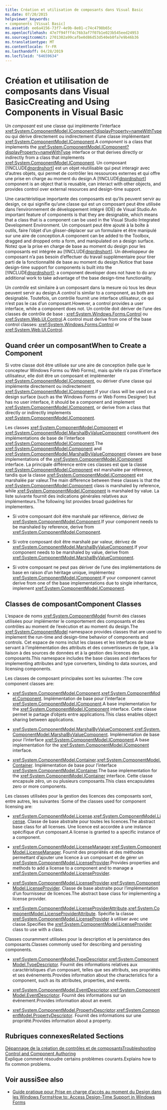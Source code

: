 ```yaml
---
title: Création et utilisation de composants dans Visual Basic
ms.date: 07/20/2015
helpviewer_keywords:
- components [Visual Basic]
ms.assetid: ee6a4156-73f7-4e9b-8e01-c74c4798b65c
ms.openlocfilehash: 47e7f94fff4c76b3af7f07b1e023b545eed24953
ms.sourcegitcommit: 2701302a99cafbe0d86d53d540eb0fa7e9b46b36
ms.translationtype: MT
ms.contentlocale: fr-FR
ms.lasthandoff: 04/28/2019
ms.locfileid: "64659634"
---
```

# <a name="creating-and-using-components-in-visual-basic"></a><span data-ttu-id="63efa-102">Création et utilisation de composants dans Visual Basic</span><span class="sxs-lookup"><span data-stu-id="63efa-102">Creating and Using Components in Visual Basic</span></span>
<span data-ttu-id="63efa-103">Un *composant* est une classe qui implémente l’interface <xref:System.ComponentModel.IComponent?displayProperty=nameWithType> ou qui dérive directement ou indirectement d’une classe implémentant <xref:System.ComponentModel.IComponent>.</span><span class="sxs-lookup"><span data-stu-id="63efa-103">A *component* is a class that implements the <xref:System.ComponentModel.IComponent?displayProperty=nameWithType> interface or that derives directly or indirectly from a class that implements <xref:System.ComponentModel.IComponent>.</span></span> <span data-ttu-id="63efa-104">Un composant [!INCLUDE[dnprdnshort](~/includes/dnprdnshort-md.md)] est un objet réutilisable qui peut interagir avec d’autres objets, qui permet de contrôler les ressources externes et qui offre une prise en charge au moment du design.</span><span class="sxs-lookup"><span data-stu-id="63efa-104">A [!INCLUDE[dnprdnshort](~/includes/dnprdnshort-md.md)] component is an object that is reusable, can interact with other objects, and provides control over external resources and design-time support.</span></span>  
  
 <span data-ttu-id="63efa-105">Une caractéristique importante des composants est qu’ils peuvent servir au design, ce qui signifie qu’une classe qui est un composant peut être utilisée dans l’environnement de développement intégré (IDE) de Visual Studio.</span><span class="sxs-lookup"><span data-stu-id="63efa-105">An important feature of components is that they are designable, which means that a class that is a component can be used in the Visual Studio Integrated Development Environment.</span></span> <span data-ttu-id="63efa-106">Un composant peut être ajouté à la boîte à outils, faire l’objet d’un glisser-déplacer sur un formulaire et être manipulé sur une aire de conception.</span><span class="sxs-lookup"><span data-stu-id="63efa-106">A component can be added to the Toolbox, dragged and dropped onto a form, and manipulated on a design surface.</span></span> <span data-ttu-id="63efa-107">Notez que la prise en charge de base au moment du design pour les composants est intégrée au [!INCLUDE[dnprdnshort](~/includes/dnprdnshort-md.md)]. Un développeur de composant n’a pas besoin d’effectuer du travail supplémentaire pour tirer parti de la fonctionnalité de base au moment du design.</span><span class="sxs-lookup"><span data-stu-id="63efa-107">Notice that base design-time support for components is built into the [!INCLUDE[dnprdnshort](~/includes/dnprdnshort-md.md)]; a component developer does not have to do any additional work to take advantage of the base design-time functionality.</span></span>  
  
 <span data-ttu-id="63efa-108">Un *contrôle* est similaire à un composant dans la mesure où tous les deux peuvent servir au design.</span><span class="sxs-lookup"><span data-stu-id="63efa-108">A *control* is similar to a component, as both are designable.</span></span> <span data-ttu-id="63efa-109">Toutefois, un contrôle fournit une interface utilisateur, ce qui n’est pas le cas d’un composant.</span><span class="sxs-lookup"><span data-stu-id="63efa-109">However, a control provides a user interface, while a component does not.</span></span> <span data-ttu-id="63efa-110">Un contrôle doit dériver de l’une des classes de contrôle de base : <xref:System.Windows.Forms.Control> ou <xref:System.Web.UI.Control>.</span><span class="sxs-lookup"><span data-stu-id="63efa-110">A control must derive from one of the base control classes: <xref:System.Windows.Forms.Control> or <xref:System.Web.UI.Control>.</span></span>  
  
## <a name="when-to-create-a-component"></a><span data-ttu-id="63efa-111">Quand créer un composant</span><span class="sxs-lookup"><span data-stu-id="63efa-111">When to Create a Component</span></span>  
 <span data-ttu-id="63efa-112">Si votre classe doit être utilisée sur une aire de conception (telle que le concepteur Windows Forms ou Web Forms), mais qu’elle n’a pas d’interface utilisateur, elle doit être un composant et implémenter <xref:System.ComponentModel.IComponent>, ou dériver d’une classe qui implémente directement ou indirectement <xref:System.ComponentModel.IComponent>.</span><span class="sxs-lookup"><span data-stu-id="63efa-112">If your class will be used on a design surface (such as the Windows Forms or Web Forms Designer) but has no user interface, it should be a component and implement <xref:System.ComponentModel.IComponent>, or derive from a class that directly or indirectly implements <xref:System.ComponentModel.IComponent>.</span></span>  
  
 <span data-ttu-id="63efa-113">Les classes <xref:System.ComponentModel.Component> et <xref:System.ComponentModel.MarshalByValueComponent> constituent des implémentations de base de l’interface <xref:System.ComponentModel.IComponent>.</span><span class="sxs-lookup"><span data-stu-id="63efa-113">The <xref:System.ComponentModel.Component> and <xref:System.ComponentModel.MarshalByValueComponent> classes are base implementations of the <xref:System.ComponentModel.IComponent> interface.</span></span> <span data-ttu-id="63efa-114">La principale différence entre ces classes est que la classe <xref:System.ComponentModel.Component> est marshalée par référence, tandis que la classe <xref:System.ComponentModel.IComponent> est marshalée par valeur.</span><span class="sxs-lookup"><span data-stu-id="63efa-114">The main difference between these classes is that the <xref:System.ComponentModel.Component> class is marshaled by reference, while <xref:System.ComponentModel.IComponent> is marshaled by value.</span></span> <span data-ttu-id="63efa-115">La liste suivante fournit des indications générales relatives aux implémenteurs.</span><span class="sxs-lookup"><span data-stu-id="63efa-115">The following list provides broad guidelines for implementers.</span></span>  
  
- <span data-ttu-id="63efa-116">Si votre composant doit être marshalé par référence, dérivez de <xref:System.ComponentModel.Component>.</span><span class="sxs-lookup"><span data-stu-id="63efa-116">If your component needs to be marshaled by reference, derive from <xref:System.ComponentModel.Component>.</span></span>  
  
- <span data-ttu-id="63efa-117">Si votre composant doit être marshalé par valeur, dérivez de <xref:System.ComponentModel.MarshalByValueComponent>.</span><span class="sxs-lookup"><span data-stu-id="63efa-117">If your component needs to be marshaled by value, derive from <xref:System.ComponentModel.MarshalByValueComponent>.</span></span>  
  
- <span data-ttu-id="63efa-118">Si votre composant ne peut pas dériver de l’une des implémentations de base en raison d’un héritage unique, implémentez <xref:System.ComponentModel.IComponent>.</span><span class="sxs-lookup"><span data-stu-id="63efa-118">If your component cannot derive from one of the base implementations due to single inheritance, implement <xref:System.ComponentModel.IComponent>.</span></span>  
  
## <a name="component-classes"></a><span data-ttu-id="63efa-119">Classes de composant</span><span class="sxs-lookup"><span data-stu-id="63efa-119">Component Classes</span></span>  
 <span data-ttu-id="63efa-120">L’espace de noms <xref:System.ComponentModel> fournit des classes utilisées pour implémenter le comportement des composants et des contrôles au moment de l’exécution et au moment du design.</span><span class="sxs-lookup"><span data-stu-id="63efa-120">The <xref:System.ComponentModel> namespace provides classes that are used to implement the run-time and design-time behavior of components and controls.</span></span> <span data-ttu-id="63efa-121">Cet espace de noms inclut les classes et les interfaces de base servant à l’implémentation des attributs et des convertisseurs de type, à la liaison à des sources de données et à la gestion des licences des composants.</span><span class="sxs-lookup"><span data-stu-id="63efa-121">This namespace includes the base classes and interfaces for implementing attributes and type converters, binding to data sources, and licensing components.</span></span>  
  
 <span data-ttu-id="63efa-122">Les classes de composant principales sont les suivantes :</span><span class="sxs-lookup"><span data-stu-id="63efa-122">The core component classes are:</span></span>  
  
- <span data-ttu-id="63efa-123"><xref:System.ComponentModel.Component>.</span><span class="sxs-lookup"><span data-stu-id="63efa-123"><xref:System.ComponentModel.Component>.</span></span> <span data-ttu-id="63efa-124">Implémentation de base pour l’interface <xref:System.ComponentModel.IComponent>.</span><span class="sxs-lookup"><span data-stu-id="63efa-124">A base implementation for the <xref:System.ComponentModel.IComponent> interface.</span></span> <span data-ttu-id="63efa-125">Cette classe permet le partage d’objets entre applications.</span><span class="sxs-lookup"><span data-stu-id="63efa-125">This class enables object sharing between applications.</span></span>  
  
- <span data-ttu-id="63efa-126"><xref:System.ComponentModel.MarshalByValueComponent>.</span><span class="sxs-lookup"><span data-stu-id="63efa-126"><xref:System.ComponentModel.MarshalByValueComponent>.</span></span> <span data-ttu-id="63efa-127">Implémentation de base pour l’interface <xref:System.ComponentModel.IComponent>.</span><span class="sxs-lookup"><span data-stu-id="63efa-127">A base implementation for the <xref:System.ComponentModel.IComponent> interface.</span></span>  
  
- <span data-ttu-id="63efa-128"><xref:System.ComponentModel.Container>.</span><span class="sxs-lookup"><span data-stu-id="63efa-128"><xref:System.ComponentModel.Container>.</span></span> <span data-ttu-id="63efa-129">Implémentation de base pour l’interface <xref:System.ComponentModel.IContainer>.</span><span class="sxs-lookup"><span data-stu-id="63efa-129">The base implementation for the <xref:System.ComponentModel.IContainer> interface.</span></span> <span data-ttu-id="63efa-130">Cette classe encapsule zéro, un ou plusieurs composants.</span><span class="sxs-lookup"><span data-stu-id="63efa-130">This class encapsulates zero or more components.</span></span>  
  
 <span data-ttu-id="63efa-131">Les classes utilisées pour la gestion des licences des composants sont, entre autres, les suivantes :</span><span class="sxs-lookup"><span data-stu-id="63efa-131">Some of the classes used for component licensing are:</span></span>  
  
- <span data-ttu-id="63efa-132"><xref:System.ComponentModel.License>.</span><span class="sxs-lookup"><span data-stu-id="63efa-132"><xref:System.ComponentModel.License>.</span></span> <span data-ttu-id="63efa-133">Classe de base abstraite pour toutes les licences.</span><span class="sxs-lookup"><span data-stu-id="63efa-133">The abstract base class for all licenses.</span></span> <span data-ttu-id="63efa-134">Une licence est accordée à une instance spécifique d’un composant.</span><span class="sxs-lookup"><span data-stu-id="63efa-134">A license is granted to a specific instance of a component.</span></span>  
  
- <span data-ttu-id="63efa-135"><xref:System.ComponentModel.LicenseManager>.</span><span class="sxs-lookup"><span data-stu-id="63efa-135"><xref:System.ComponentModel.LicenseManager>.</span></span> <span data-ttu-id="63efa-136">Fournit des propriétés et des méthodes permettant d’ajouter une licence à un composant et de gérer un <xref:System.ComponentModel.LicenseProvider>.</span><span class="sxs-lookup"><span data-stu-id="63efa-136">Provides properties and methods to add a license to a component and to manage a <xref:System.ComponentModel.LicenseProvider>.</span></span>  
  
- <span data-ttu-id="63efa-137"><xref:System.ComponentModel.LicenseProvider>.</span><span class="sxs-lookup"><span data-stu-id="63efa-137"><xref:System.ComponentModel.LicenseProvider>.</span></span> <span data-ttu-id="63efa-138">Classe de base abstraite pour l’implémentation d’un fournisseur de licences.</span><span class="sxs-lookup"><span data-stu-id="63efa-138">The abstract base class for implementing a license provider.</span></span>  
  
- <span data-ttu-id="63efa-139"><xref:System.ComponentModel.LicenseProviderAttribute>.</span><span class="sxs-lookup"><span data-stu-id="63efa-139"><xref:System.ComponentModel.LicenseProviderAttribute>.</span></span> <span data-ttu-id="63efa-140">Spécifie la classe <xref:System.ComponentModel.LicenseProvider> à utiliser avec une classe.</span><span class="sxs-lookup"><span data-stu-id="63efa-140">Specifies the <xref:System.ComponentModel.LicenseProvider> class to use with a class.</span></span>  
  
 <span data-ttu-id="63efa-141">Classes couramment utilisées pour la description et la persistance des composants.</span><span class="sxs-lookup"><span data-stu-id="63efa-141">Classes commonly used for describing and persisting components.</span></span>  
  
- <span data-ttu-id="63efa-142"><xref:System.ComponentModel.TypeDescriptor>.</span><span class="sxs-lookup"><span data-stu-id="63efa-142"><xref:System.ComponentModel.TypeDescriptor>.</span></span> <span data-ttu-id="63efa-143">Fournit des informations relatives aux caractéristiques d’un composant, telles que ses attributs, ses propriétés et ses événements.</span><span class="sxs-lookup"><span data-stu-id="63efa-143">Provides information about the characteristics for a component, such as its attributes, properties, and events.</span></span>  
  
- <span data-ttu-id="63efa-144"><xref:System.ComponentModel.EventDescriptor>.</span><span class="sxs-lookup"><span data-stu-id="63efa-144"><xref:System.ComponentModel.EventDescriptor>.</span></span> <span data-ttu-id="63efa-145">Fournit des informations sur un événement.</span><span class="sxs-lookup"><span data-stu-id="63efa-145">Provides information about an event.</span></span>  
  
- <span data-ttu-id="63efa-146"><xref:System.ComponentModel.PropertyDescriptor>.</span><span class="sxs-lookup"><span data-stu-id="63efa-146"><xref:System.ComponentModel.PropertyDescriptor>.</span></span> <span data-ttu-id="63efa-147">Fournit des informations sur une propriété.</span><span class="sxs-lookup"><span data-stu-id="63efa-147">Provides information about a property.</span></span>  
  
## <a name="related-sections"></a><span data-ttu-id="63efa-148">Rubriques connexes</span><span class="sxs-lookup"><span data-stu-id="63efa-148">Related Sections</span></span>  
 [<span data-ttu-id="63efa-149">Dépannage de la création de contrôles et de composants</span><span class="sxs-lookup"><span data-stu-id="63efa-149">Troubleshooting Control and Component Authoring</span></span>](../../framework/winforms/controls/troubleshooting-control-and-component-authoring.md)  
 <span data-ttu-id="63efa-150">Explique comment résoudre certains problèmes courants.</span><span class="sxs-lookup"><span data-stu-id="63efa-150">Explains how to fix common problems.</span></span>  
  
## <a name="see-also"></a><span data-ttu-id="63efa-151">Voir aussi</span><span class="sxs-lookup"><span data-stu-id="63efa-151">See also</span></span>

- [<span data-ttu-id="63efa-152">Guide pratique pour Prise en charge d’accès au moment du Design dans les Windows Forms</span><span class="sxs-lookup"><span data-stu-id="63efa-152">How to: Access Design-Time Support in Windows Forms</span></span>](../../framework/winforms/controls/developing-windows-forms-controls-at-design-time.md)
